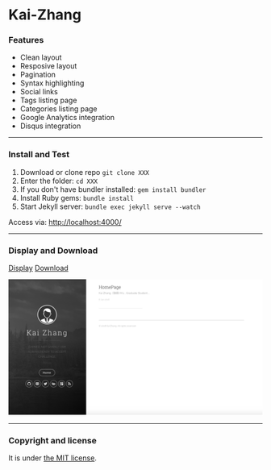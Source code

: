 # Kai-Zhang


### Features

* Clean layout
* Resposive layout
* Pagination
* Syntax highlighting
* Social links
* Tags listing page
* Categories listing page
* Google Analytics integration
* Disqus integration

---

### Install and Test

1. Download or clone repo `git clone XXX`
2. Enter the folder: `cd XXX`
3. If you don't have bundler installed: `gem install bundler`
3. Install Ruby gems: `bundle install`
4. Start Jekyll server: `bundle exec jekyll serve --watch`

Access via: [http://localhost:4000/](http://localhost:4000/)

---

### Display and Download

[Display](https://1146976048qq.github.io/)
[Download](https://github.com/1146976048qq/1146976048qq.github.io)

![jekyll-uno - free Jekyll theme](/screenshot.png)

---

### Copyright and license

It is under [the MIT license](/LICENSE).
